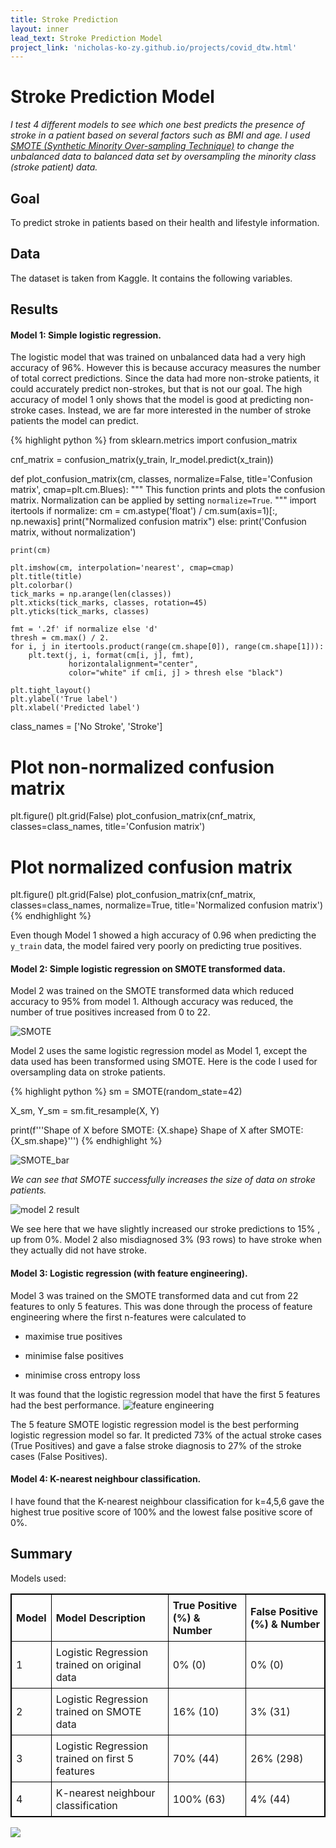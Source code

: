 ```yaml
---
title: Stroke Prediction
layout: inner
lead_text: Stroke Prediction Model
project_link: 'nicholas-ko-zy.github.io/projects/covid_dtw.html'
---
```


# Stroke Prediction Model

_I test 4 different models to see which one best predicts the presence of stroke in a patient based on several factors such as BMI and age. I used [SMOTE (Synthetic Minority Over-sampling Technique)](https://imbalanced-learn.org/stable/references/generated/imblearn.over_sampling.SMOTE.html) to change the unbalanced data to balanced data set by oversampling the minority class (stroke patient) data._ 

## Goal
To predict stroke in patients based on their health and lifestyle information.
## Data
The dataset is taken from Kaggle. It contains the following variables. 
## Results
#### Model 1: Simple logistic regression.
The logistic model that was trained on unbalanced data had a very high accuracy of 96%. However this is because accuracy measures the number of total correct predictions. Since the data had more non-stroke patients, it could accurately predict non-strokes, but that is not our goal. The high accuracy of model 1 only shows that the model is good at predicting non-stroke cases. Instead, we are far more interested in the number of stroke patients the model can predict.

{% highlight python %}
from sklearn.metrics import confusion_matrix

cnf_matrix = confusion_matrix(y_train, lr_model.predict(x_train))

def plot_confusion_matrix(cm, classes,
                          normalize=False,
                          title='Confusion matrix',
                          cmap=plt.cm.Blues):
    """
    This function prints and plots the confusion matrix.
    Normalization can be applied by setting `normalize=True`.
    """
    import itertools
    if normalize:
        cm = cm.astype('float') / cm.sum(axis=1)[:, np.newaxis]
        print("Normalized confusion matrix")
    else:
        print('Confusion matrix, without normalization')

    print(cm)

    plt.imshow(cm, interpolation='nearest', cmap=cmap)
    plt.title(title)
    plt.colorbar()
    tick_marks = np.arange(len(classes))
    plt.xticks(tick_marks, classes, rotation=45)
    plt.yticks(tick_marks, classes)

    fmt = '.2f' if normalize else 'd'
    thresh = cm.max() / 2.
    for i, j in itertools.product(range(cm.shape[0]), range(cm.shape[1])):
        plt.text(j, i, format(cm[i, j], fmt),
                 horizontalalignment="center",
                 color="white" if cm[i, j] > thresh else "black")

    plt.tight_layout()
    plt.ylabel('True label')
    plt.xlabel('Predicted label')
    
class_names = ['No Stroke', 'Stroke']
# Plot non-normalized confusion matrix
plt.figure()
plt.grid(False)
plot_confusion_matrix(cnf_matrix, classes=class_names,
                      title='Confusion matrix')

# Plot normalized confusion matrix
plt.figure()
plt.grid(False)
plot_confusion_matrix(cnf_matrix, classes=class_names, normalize=True,
                      title='Normalized confusion matrix')
{% endhighlight %}  

Even though Model 1 showed a high accuracy of 0.96 when predicting the `y_train` data, the model faired very poorly on predicting true positives.

#### Model 2: Simple logistic regression on SMOTE transformed data.

Model 2 was trained on the SMOTE transformed data which reduced accuracy to 95% from model 1. Although accuracy was reduced, the number of true positives increased from 0 to 22.

![SMOTE](/img/stroke/smote.png)

Model 2 uses the same logistic regression model as Model 1, except the data used has been transformed using SMOTE. Here is the code I used for oversampling data on stroke patients.

{% highlight python %}
sm = SMOTE(random_state=42)

X_sm, Y_sm = sm.fit_resample(X, Y)

print(f'''Shape of X before SMOTE: {X.shape}
Shape of X after SMOTE: {X_sm.shape}''')
{% endhighlight %} 

![SMOTE_bar](/img/stroke/smote_bar.png)

_We can see that SMOTE successfully increases the size of data on stroke patients._

![model 2 result](/img/stroke/m2_result.png)

We see here that we have slightly increased our stroke predictions to 15% , up from 0%. Model 2 also misdiagnosed 3% (93 rows) to have stroke when they actually did not have stroke.

#### Model 3: Logistic regression (with feature engineering).

Model 3 was trained on the SMOTE transformed data and cut from 22 features to only 5 features. This was done through the process of feature engineering where the first n-features were calculated to

* maximise true positives

* minimise false positives

* minimise cross entropy loss

It was found that the logistic regression model that have the first 5 features had the best performance.
![feature engineering](/img/stroke/fe.png)

The 5 feature SMOTE logistic regression model is the best performing logistic regression model so far. It predicted 73% of the actual stroke cases (True Positives) and gave a false stroke diagnosis to 27% of the stroke cases (False Positives).

#### Model 4: K-nearest neighbour classification.
I have found that the K-nearest neighbour classification for k=4,5,6 gave the highest true positive score of 100% and the lowest false positive score of 0%.

## Summary 
Models used:
<html>
<head>
<style>
table, th, td {
  border: 1px solid black;
  border-collapse: collapse;
}
th, td {
  padding: 7px;
}
th {
  text-align: left;
}
</style>
</head>

<font size = "3">
 <table>
  <tr>
    <th>Model</th>
    <th>Model Description</th>
    <th>True Positive (%) & Number</th>
    <th>False Positive (%) & Number</th>
  </tr>
  <tr>
    <td>1</td>
    <td>Logistic Regression trained on original data</td>
    <td>0% (0)</td>
    <td>0% (0)</td>
  </tr>
  <tr>
    <td>2</td>
    <td>Logistic Regression trained on SMOTE data</td>
    <td>16% (10)</td>
    <td>3% (31)</td>
  </tr>
    <td>3</td>
    <td>Logistic Regression trained on first 5 features</td>
    <td>70% (44)</td>
    <td>26% (298)</td>
    <tr>
    <td>4</td>
    <td>K-nearest neighbour classification</td>
    <td>100% (63)</td>
    <td>4% (44)</td>
  </tr>
	</table> 
	</font>
</html>


![](/img/stroke/summary.png)
